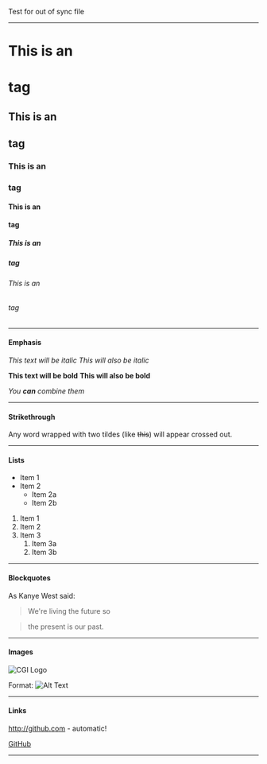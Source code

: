 Test for out of sync file

--------------------------------

# This is an <h1> tag
## This is an <h2> tag
### This is an <h3> tag
#### This is an <h4> tag
##### This is an <h5> tag
###### This is an <h6> tag

-------------------------------

#### Emphasis
*This text will be italic*
_This will also be italic_

**This text will be bold**
__This will also be bold__

_You **can** combine them_

----------------------

#### Strikethrough
Any word wrapped with two tildes (like ~~this~~) will appear crossed out.

-------------------------
#### Lists
* Item 1
* Item 2
   * Item 2a
   * Item 2b
  
1. Item 1
1. Item 2
1. Item 3
   1. Item 3a
   1. Item 3b 
   
-------------------------
#### Blockquotes  
As Kanye West said:

> We're living the future so

> the present is our past.

-------------------------

#### Images
![CGI Logo](http://geosciml.com/theme/img/logo-iugs.png)

Format: ![Alt Text](url)

----------------------------

#### Links
http://github.com - automatic!

[GitHub](http://github.com)

-------------------------
